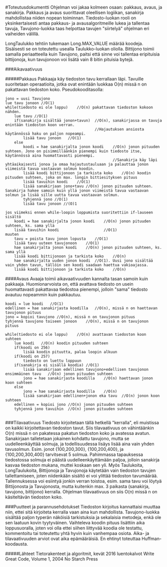 #Toteutusdokumentti
Ohjelman voi jakaa kolmeen osaan: pakkaus, avaus, ja sanakirja. Pakkaus ja avaus suorittavat oleellisen logiikan, sanakirja mahdollistaa niiden nopean toiminnan. Tiedosto-luokan rooli on yksinkertaisesti antaa pakkaus- ja avausalgoritmeille lukea ja tallentaa tavuja, Tavujono-luokka taas helpottaa tavujen "siirtelyä" ohjelman eri vaiheiden välillä.

LongTaulukko tehtiin tukemaan Long.MAX_VALUE määrää koodeja. Sisäisesti se on toteutettu usealla Taulukko-luokan oliolla. Bittijono toimii samalla periaatteella kuin Tavujono, paitsi että sinne voi tallentaa eripituisia bittijonoja, kun tavujonoon voi lisätä vain 8 bitin pituisia bytejä.

###Aikavaativuus

#####Pakkaus
Pakkaaja käy tiedoston tavu kerrallaan läpi. Tavuille suoritetaan operaatioita, jotka ovat enintään luokkaa O(n) missä n on pakattavan tiedoston koko. Pseudokooditasolla:

```
jono = uusi Tavujono
lue tavu jonoon //O(1)
while(tiedosto ei ole loppu)    //O(n) pakattavan tiedoston kokoon nähden.
    lue tavu //O(1)
    if(sanakirja sisältää jonon+tavun)  //O(n), sanakirjassa on tavuja enintään tiedoston koon verran.
                                        //Hajautuksen ansiosta käytännössä haku on paljon nopeampi.
        lisää tavu jonoon   //O(1)
    else
        koodi = hae sanakirjalta jonon koodi    //O(n) jonon pituuden suhteen. Jono on pisimmilläänkin pienempi kuin tiedosto itse, käytännössä aina huomattavasti pienempi.
                                                //Sanakirja käy läpi yhtäaikaisesti jonoa ja omaa hajautustauluaan ja palauttaa jonon viimeistä tavua vastaavan solmun koodin.
        lisää koodi bittijonoon ja tarkista koko    //O(n) koodin pituuden suhteen, joka on max. longin bittiesityksen pituus
        lisää tavuihin koodi    //O(1)
        lisää sanakirjaan jono+tavu //O(n) jonon pituuden suhteen. Sanakirja hakee samoin kuin yllä jonon viimeistä tavua vastaavan solmun ja lisää sille uutta tavua vastaavan solmun.
        tyhjennä jono //O(1)
        lisää tavu jonoon //(O)1

jos viimeksi ennen while-loopin loppumista suoritettiin if-lauseen sisältö
    koodi = hae sanakirjalta jonon koodi    //O(n) jonon pituuden suhteen, ks. sama yllä
    lisää tavuihin koodi                    //O(1)
muuten
    tavu = poista tavu jonon lopusta    //O(1)
    lisää tavu uuteen tavujonoon    //O(1)
    hae sanakirjalta jonon koodi    //O(n) jonon pituuden suhteen, ks. sama yllä
    lisää koodi bittijonoon ja tarkista koko    //O(n)
    hae sanakirjalta uuden jonon koodi  //O(1). Uusi jono sisältää vain yhden tavun, tällöin sen koodi saadaan haettua vakioajassa.
    lisää koodi bittijonoon ja tarkista koko    //O(n)
```

####Avaus
Avaaja toimii aikavaativuuden kannalta tasan samoin kuin pakkaaja. Huomionarvoista on, että avattava tiedosto on usein huomattavasti pakattavaa tiedostoa pienempi, jolloin "sama" tiedosto avautuu nopeammin kuin pakkautuu.
```
koodi = lue koodi   //O(1)
edellinen = hae sanakirjasta koodilla   //O(n), missä n on haettavan tavujonon pituus
jono = kopioi tavujono //O(n), missä n on tavujonon pituus
tyhjennä tavujono toiseen jonoon    //O(n), missä n on tavujonon pituus

while(tiedosto ei ole loppu)    //O(n) avattavan tiedoston koon suhteen
    lue koodi   //O(n) koodin pituuden suhteen
    if(koodi on 256)
        lisää koodin pituutta, palaa loopin alkuun
    if(koodi on 257)
        tiedosto on luettu loppuun
    if(sanakirja ei sisällä koodia) //O(1)
        lisää sanakirjaan edellinen tavujono+edellisen tavujonon ensimmäinen tavu   //O(n) jonon pituuden suhteen
        jono = hae sanakirjasta koodilla    //O(n) haettavan jonon koon suhteen
    else
        jono = hae sanakirjasta koodilla    //O(n)
        lisää sanakirjaan edellinen+jonon eka tavu  //O(n) jonon koon suhteen
    edellinen = kopioi jono //O(n) jonon pituuden suhteen
    tyhjennä jono tavuihin  //O(n) jonon pituuden suhteen
    
```

###Tilavaativuus
Tiedosto kirjoitetaan tällä hetkellä "kerralla", eli muistissa on kaikki kirjoitettavan tiedoston tavut. Siis tilavaativuus on vähintäänkin O(n) missä n on pakatessa pakatun tiedoston koko ja avatessa avatun. Sanakirjaan talletetaan jokainen kohdattu tavujono, mutta se uudelleenkäyttää solmuja, ja todellisuudessa lisäys lisää aina vain yhden tavusolmun. Esim. jonot {100,200,300}, {100,200,400}, ja {100,200,300,400} tarvitsevat 5 solmua. Pahimmassa tapauksessa tiedostossa solmuja ei päästä uudelleenkäyttämään paljoa, jolloin sanakirja kasvaa tiedoston mukana, muttei koskaan sen yli. Myös Taulukoita, LongTaulukoita, Bittijonoja ja Tavujonoja käytetään vain tiedoston tavujen tallettamiseen, joten niidenkään sisältö ei voi ylittää tiedoston tavumäärää. Tallennuksessa voi esiintyä jonkin verran toistoa, esim. sama tavu voi löytyä Bittijonosta ja Tavujonosta, mutta kuitenkin max. 3 paikasta (sanakirja, tavujono, bittijono) kerralla. Ohjelman tilavaativuus on siis O(n) missä n on käsiteltävän tiedoston koko.

###Puutteet ja parannusehdotukset
Tiedoston kirjoitus kannattaisi muuttaa niin, ettei sitä kirjoiteta kerralla vaan aina kun mahdollista. Tavujono-luokka sisältää paljon typerän näköisiä tarkistuksia ja sekalaisia metodeja, enkä ole sen laatuun kovin tyytyväinen.
Vaihteleva koodin pituus lisättiin aika loppusuoralla, joten voi olla ettei siihen liittyvää koodia ole testattu, kommentoitu tai toteutettu yhtä hyvin kuin vanhempaa osiota. Aika- ja tilavaativuuden arviot ovat aika epämääräisiä.
En ehtinyt toteuttaa Huffman-koodausta.

#####Lähteet
Tietorakenteet ja algoritmit, kevät 2016 luentokalvot
Write Great Code, Volume 1, 2004 No Starch Press